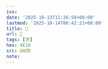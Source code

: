 ```yaml
---
ivs:
date: '2025-10-13T11:26:58+08:00'
lastmod: '2025-10-14T06:42:21+08:00'
title: 󰔩
url: 󰔩
tags: [世]
hex: 4E16
src: GHZR
note:
---
```

